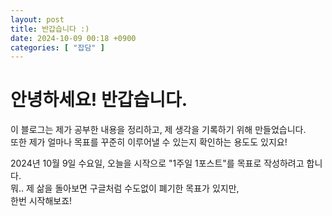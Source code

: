 ```yaml
---
layout: post
title: 반갑습니다 :)
date: 2024-10-09 00:18 +0900
categories: [ "잡담" ]  
---
```


# 안녕하세요! 반갑습니다.

이 블로그는 제가 공부한 내용을 정리하고, 제 생각을 기록하기 위해 만들었습니다.  
또한 제가 얼마나 목표를 꾸준히 이루어낼 수 있는지 확인하는 용도도 있지요!

2024년 10월 9일 수요일, 오늘을 시작으로 "1주일 1포스트"를 목표로 작성하려고 합니다.  
뭐.. 제 삶을 돌아보면 구글처럼 수도없이 폐기한 목표가 있지만,  
한번 시작해보죠!
